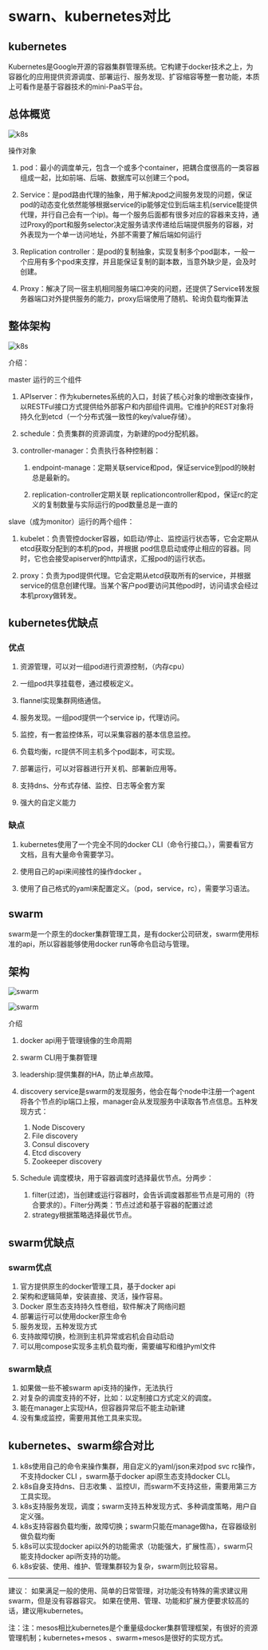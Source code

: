 # swarn、kubernetes对比

## kubernetes
Kubernetes是Google开源的容器集群管理系统。它构建于docker技术之上，为容器化的应用提供资源调度、部署运行、服务发现、扩容缩容等整一套功能，本质上可看作是基于容器技术的mini-PaaS平台。

## 总体概览

![k8s](http://www.xinbujing.com/images/art/20150609/143379900700.jpg)

操作对象

1. pod：最小的调度单元，包含一个或多个container，把耦合度很高的一类容器组成一起，比如前端、后端、数据库可以创建三个pod。

2. Service：是pod路由代理的抽象，用于解决pod之间服务发现的问题，保证pod的动态变化依然能够根据service的ip能够定位到后端主机(service能提供代理，并行自己会有一个ip)。每一个服务后面都有很多对应的容器来支持，通过Proxy的port和服务selector决定服务请求传递给后端提供服务的容器，对外表现为一个单一访问地址，外部不需要了解后端如何运行

3. Replication controller：是pod的复制抽象，实现复制多个pod副本，一般一个应用有多个pod来支撑，并且能保证复制的副本数，当意外缺少是，会及时创建。
4. Proxy：解决了同一宿主机相同服务端口冲突的问题，还提供了Service转发服务器端口对外提供服务的能力，proxy后端使用了随机、轮询负载均衡算法

## 整体架构

![k8s](http://images.cnitblog.com/blog/23202/201409/252105378731272.png)

介绍：

master 运行的三个组件

1. APIserver：作为kubernetes系统的入口，封装了核心对象的增删改查操作，以RESTFul接口方式提供给外部客户和内部组件调用。它维护的REST对象将持久化到etcd（一个分布式强一致性的key/value存储）。

2. schedule：负责集群的资源调度，为新建的pod分配机器。

3. controller-manager：负责执行各种控制器：

	1. endpoint-manage：定期关联service和pod，保证service到pod的映射总是最新的。

	2. replication-controller定期关联	replicationcontroller和pod，保证rc的定义的复制数量与实际运行的pod数量总是一直的

	

slave（成为monitor）运行的两个组件：

1. kubelet：负责管控docker容器，如启动/停止、监控运行状态等，它会定期从etcd获取分配到的本机的pod，并根据 	pod信息启动或停止相应的容器。同时，它也会接受apiserver的http请求，汇报pod的运行状态。

2. proxy：负责为pod提供代理。它会定期从etcd获取所有的service，并根据service的信息创建代理。当某个客户pod要访问其他pod时，访问请求会经过本机proxy做转发。

## kubernetes优缺点

### 优点

1. 资源管理，可以对一组pod进行资源控制，（内存cpu）

2. 一组pod共享挂载卷，通过模板定义。

3. flannel实现集群网络通信。

4. 服务发现。一组pod提供一个service ip，代理访问。

5. 监控，有一套监控体系，可以采集容器的基本信息监控。

6. 负载均衡，rc提供不同主机多个pod副本，可实现。

7. 部署运行，可以对容器进行开关机、部署新应用等。

8. 支持dns、分布式存储、监控、日志等全套方案

9. 强大的自定义能力

### 缺点

1. kubernetes使用了一个完全不同的docker CLI（命令行接口。），需要看官方文档，且有大量命令需要学习。

2. 使用自己的api来间接性的操作docker 。

3. 使用了自己格式的yaml来配置定义。（pod，service，rc），需要学习语法。

## swarm

swarm是一个原生的docker集群管理工具，是有docker公司研发，swarm使用标准的api，所以容器能够使用docker run等命令启动与管理。

## 架构

![swarm](http://static.open-open.com/news/uploadImg/20150909/20150909230258_690.jpg)

![swarm](http://gogs.gyyx.cn/chenjiayun/Docker/raw/master/picture/swarmarchitecture.jpg)

介绍

1. docker api用于管理镜像的生命周期
2. swarm CLI用于集群管理
3. leadership:提供集群的HA，防止单点故障。
4. discovery service是swarm的发现服务，他会在每个node中注册一个agent将各个节点的ip端口上报，manager会从发现服务中读取各节点信息。五种发现方式：
	1. Node Discovery
	2. File discovery
	3. Consul discovery
	4. Etcd discovery
	5. Zookeeper discovery
	
5. Schedule 调度模块，用于容器调度时选择最优节点。分两步：
	1. filter(过滤)，当创建或运行容器时，会告诉调度器那些节点是可用的（符合要求的）。Filter分两类：节点过滤和基于容器的配置过滤
	2. strategy根据策略选择最优节点。

## swarm优缺点

### swarm优点

1. 官方提供原生的docker管理工具，基于docker api
2. 架构和逻辑简单，安装直接、灵活，操作容易。
3. Docker 原生态支持持久性卷组，软件解决了网络问题
4. 部署运行可以使用docker原生命令
5. 服务发现，五种发现方式
6. 支持故障切换，检测到主机异常或宕机会自动启动
7. 可以用compose实现多主机负载均衡，需要编写和维护yml文件

### swarm缺点

1. 如果做一些不被swarm api支持的操作，无法执行
2. 对复杂的调度支持的不好，比如：以定制接口方式定义的调度。
3. 能在manager上实现HA，但容器异常后不能主动新建
4. 没有集成监控，需要用其他工具来实现。

## kubernetes、swarm综合对比

1. k8s使用自己的命令来操作集群，用自定义的yaml/json来对pod svc rc操作，不支持docker CLI ，swarm基于docker api原生态支持docker CLI。
2. k8s自身支持dns、日志收集 、监控UI，而swarm不支持这些，需要用第三方工具实现。
3. k8s支持服务发现，调度；swarm支持五种发现方式、多种调度策略，用户自定义强。
4. k8s支持容器负载均衡，故障切换；swarm只能在manage做ha，在容器级别做负载均衡
5. k8s可以实现docker api以外的功能需求（功能强大，扩展性高），swarm只能支持docker api所支持的功能。
6. k8s安装、使用、维护、管理集群较为复杂，swarm则比较容易。

***
建议：
	如果满足一般的使用、简单的日常管理，对功能没有特殊的需求建议用swarm，但是没有容器容灾。
	如果在使用、管理、功能和扩展方便要求较高的话，建议用kubernetes。

注：注：mesos相比kubernetes是个重量级docker集群管理框架，有很好的资源管理机制；kubernetes+mesos 、swarm+mesos是很好的实现方式。
